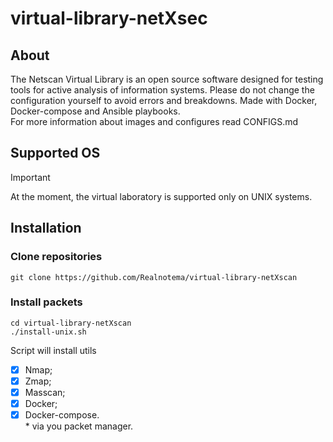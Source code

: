 # virtual-library-netXsec
## About
The Netscan Virtual Library is an open source software designed for testing tools for active analysis of information systems. Please do not change the configuration yourself to avoid errors and breakdowns. Made with Docker, Docker-compose and Ansible playbooks. <br/>
For more information about images and configures read CONFIGS.md
## Supported OS
> [!IMPORTANT]
> At the moment, the virtual laboratory is supported only on UNIX systems.
## Installation
### Clone repositories
```
git clone https://github.com/Realnotema/virtual-library-netXscan
```
### Install packets
```
cd virtual-library-netXscan
./install-unix.sh
```
Script will install utils 
- [X] Nmap;
- [X] Zmap;
- [X] Masscan;
- [X] Docker;
- [X] Docker-compose.
<br/>* via you packet manager.
